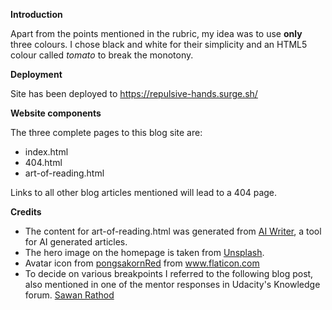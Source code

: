 **Introduction**

Apart from the points mentioned in the rubric, my idea was to use **only** three colours. I chose black and white for their simplicity and an HTML5 colour called *tomato* to break the monotony.

**Deployment**

Site has been deployed to https://repulsive-hands.surge.sh/

**Website components**

The three complete pages to this blog site are:
- index.html
- 404.html
- art-of-reading.html

Links to all other blog articles mentioned will lead to a 404 page.

**Credits**

- The content for art-of-reading.html was generated from [AI Writer](http://ai-writer.com/), a tool for AI generated articles.
- The hero image on the homepage is taken from [Unsplash](https://unsplash.com/).
- Avatar icon from <a href="https://www.flaticon.com/authors/pongsakornred" title="pongsakornRed">pongsakornRed</a> from <a href="https://www.flaticon.com/" title="Flaticon">www.flaticon.com</a></div>
- To decide on various breakpoints I referred to the following blog post, also mentioned in one of the mentor responses in Udacity's Knowledge forum. [Sawan Rathod](https://medium.com/@sawanrathod/css3-media-query-cheat-sheet-1fab77ea3cb8)
